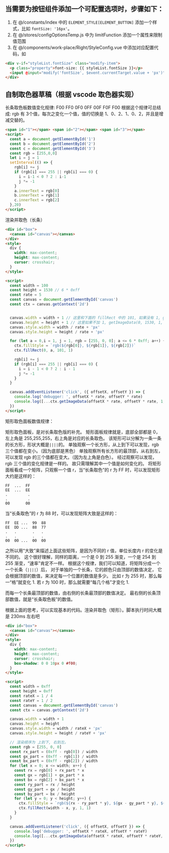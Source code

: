<!-- **TODO** 完成一个按钮组件的渲染和配置选项，生成页面 -->

## 当需要为按钮组件添加一个可配置选项时，步骤如下：

1. 在 @/constants/index 中的 `ELEMENT_STYLE[ELEMENT_BUTTON]` 添加一个样式，比如 `fontSize: '16px'`。
2. 在 @/stores/configOptionsTemp.js 中为 limitFunction 添加一个属性来限制值范围
3. 在 @/components/work-place/Right/StyleConfig.vue 中添加对应配置代码，如

  ```html
  <div v-if="styleList.fontSize" class="modify-item">
    <p class="property">font-size: {{ styleList.fontSize }}</p>
    <input @input="modify('fontSize', $event.currentTarget.value + 'px')" class="value" type="range" :value="Number.parseFloat(styleList.fontSize)" :min="styleLimit.fontSize.min" :max="styleLimit.fontSize.max" />
  </div>
  ```

## 自制取色器草稿（根据 vscode 取色器实现）

长条取色板数值变化规律:
F00
FF0
0F0
0FF
00F
F0F
F00
根据这个规律可总结成: rgb 有 3个值，每次之变化一个值，值的切换是 1、0、2、1、0、2，并且是增减交替的。
```html
<span id="1"></span> <span id="2"></span> <span id="3"></span>
<script>
  const a = document.getElementById('1')
  const b = document.getElementById('2')
  const c = document.getElementById('3')
  const rgb = [255,0,0]
  let i = j = 1
  setInterval(() => {
    rgb[i] += j
    if (rgb[i] === 255 || rgb[i] === 0) {
      i = i-1 < 0 ? 2 : i-1
      j *= -1
    }
    a.innerText = rgb[0]
    b.innerText = rgb[1]
    c.innerText = rgb[2]
  },20)
</script>
```

渲染并取色（长条）
```html
<div id="box">
  <canvas id="canvas"></canvas>
</div>
<style>
  div {
    width: max-content;
    height: max-content;
    cursor: crosshair;
  }
</style>

<script>
  const width = 100
  const height = 1530 // 6 * 0xff
  const rate = 5
  const canvas = document.getElementById('canvas')
  const ctx = canvas.getContext('2d')


  canvas.width = width + 1 // 这里和下面的 fillRect 中的 101, 如果没有 1, getImageData(100, 0, 1, 1) 会获取到 [0,0,0,0]
  canvas.height = height + 1 // 这里如果不加 1, getImageData(0, 1530, 1, 1) 会获取到 [0,0,0,0]
  canvas.style.width = width / rate + 'px'
  canvas.style.height = height / rate + 'px'

  for (let a = 0,i = 1, j = 1, rgb = [255, 0, 0]; a <= 6 * 0xff; a++) {
    ctx.fillStyle = `rgb(${rgb[0]}, ${rgb[1]}, ${rgb[2]})`
    ctx.fillRect(0, a, 101, 1)

    rgb[i] += j
    if (rgb[i] === 255 || rgb[i] === 0) {
      i = i - 1 < 0 ? 2 : i - 1
      j *= -1
    }
  }

  canvas.addEventListener('click', ({ offsetX, offsetY }) => {
    console.log('debugger: ', offsetX * rate, offsetY * rate)
    console.log([...ctx.getImageData(offsetX * rate, offsetY * rate, 1, 1).data])
  })
</script>
```

矩形取色面板数值规律：

  矩形取色面板，是对长条取色版的补充。
  矩形面板规律就是，底部全部都是 0，左上角是 255,255,255，右上角是对应的长条取色。
  该矩形可以分解为一条一条的长方形，形状大概是`||||`的。
  单独观察一个长方形，从上到下可以发现，rgb 三个值都在变小。（因为底部是黑色）
  单独观察所有长方形的最顶部，从右到左，可以发现 rgb 的三个值都在变大。（因为左上角是白色）。
  经过观察可以发现，rgb 三个值的变化规律是一样的。
  故只需理解其中一个值是如何变化的。
  将矩形面板看成一个矩阵，只观察一个值 r，当“长条取色”的 r 为 FF 时，可以发现矩形大约是这样的：
  ```
  FF  ...  FF
  EE  ...  EE
  .         .
  .         .
  00       00
  ```
  当“长条取色”的 r 为 88 时，可以发现矩阵大致是这样的：
  ```
  FF  EE ...  99  88
  EE  DD ...  88  77
  .   .       .   .
  .   .       .   .
  00  00 ...  00  00
  ```

  之所以用“大致”来描述上面这些矩阵，是因为不同的 r 值，单位长度内 r 的变化是不同的。
  这个很好理解，同样的距离，一个是 0 到 255 渐变，一个是 254 到 255 渐变，“速率”肯定不一样。
  根据这个规律，我们可以知道，将矩阵分成一个一个长条（`||||`）后，
  对于单独的一个长条，它的颜色只由顶部的数值决定，
  它会根据顶部的数值，来决定每一个位置的数值是多少。
  比如 r 为 255 时，那么每一“格”就变化 1.
  若 r 为 100 时，那么就需要“每几个格”才变化 1.

  而每一个长条最顶部的数值，由右侧的长条最顶部的数值决定。
  最右侧的长条顶部数值，就是“长条取色板”的数值。


根据上面的思考，可以实现基本的代码。渲染并取色（矩形）。脚本执行时间大概是 230ms 左右吧
```html
<div id="box">
  <canvas id="canvas"></canvas>
</div>
<style>
  div {
    width: max-content;
    height: max-content;
    cursor: crosshair;
    box-shadow: 0 0 10px 0 #f00;
  }
</style>

<script>
  const width = 0xff
  const height = 0xff
  const rateX = 1 / 4
  const rateY = 1 / 2
  const canvas = document.getElementById('canvas')
  const ctx = canvas.getContext('2d')

  canvas.width = width + 1
  canvas.height = height
  canvas.style.width = width / rateX + 'px'
  canvas.style.height = height / rateY + 'px'

  // 渲染顺序为 上到下, 右到左。
  const rgb = [255, 0, 0]
  const rx_part = (0xff - rgb[0]) / width
  const gx_part = (0xff - rgb[1]) / width
  const bx_part = (0xff - rgb[2]) / width
  for (let x = 0; x <= width; x++) {
    const rx = rgb[0] + rx_part * x
    const gx = rgb[1] + gx_part * x
    const bx = rgb[2] + bx_part * x
    const ry_part = rx / height
    const gy_part = gx / height
    const by_part = bx / height
    for (let y = 0; y < height; y++) {
      ctx.fillStyle = `rgb(${rx - ry_part * y}, ${gx - gy_part * y}, ${bx - by_part * y})`
      ctx.fillRect(width - x, y, 1, 1)
    }
  }

  canvas.addEventListener('click', ({ offsetX, offsetY }) => {
    console.log('debugger: ', offsetX * rateX, offsetY * rateY)
    console.log([...ctx.getImageData(offsetX * rateX, offsetY * rateY, 1, 1).data])
  })
</script>

```